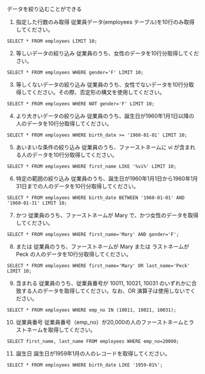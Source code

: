 データを絞り込むことができる
1. 指定した行数のみ取得
従業員データ(employees テーブル)を10行のみ取得してください。
```
SELECT * FROM employees LIMIT 10;
```

2. 等しいデータの絞り込み
従業員のうち、女性のデータを10行分取得してください。
```
SELECT * FROM employees WHERE gender='F' LIMIT 10;
```

3. 等しくないデータの絞り込み
従業員のうち、女性でないデータを10行分取得してください。その際、否定形の構文を使用してください。
```
SELECT * FROM employees WHERE NOT gender='F' LIMIT 10;
```

4. より大きいデータの絞り込み
従業員のうち、誕生日が1960年1月1日以降の人のデータを10行分取得してください。
```
SELECT * FROM employees WHERE birth_date >= '1960-01-01' LIMIT 10;
```

5. あいまいな条件の絞り込み
従業員のうち、ファーストネームに vi が含まれる人のデータを10行分取得してください。
```
SELECT * FROM employees WHERE first_name LIKE '%vi%' LIMIT 10;
```

6. 特定の範囲の絞り込み
従業員のうち、誕生日が1960年1月1日から1960年1月31日までの人のデータを10行分取得してください。
```
SELECT * FROM employees WHERE birth_date BETWEEN '1960-01-01' AND '1960-01-31' LIMIT 10;
```

7. かつ
従業員のうち、ファーストネームが Mary で、かつ女性のデータを取得してください。
```
SELECT * FROM employees WHERE first_name='Mary' AND gender='F';
```


8. または
従業員のうち、ファーストネームが Mary または ラストネームが Peck の人のデータを10行分取得してください。
```
SELECT * FROM employees WHERE first_name='Mary' OR last_name='Peck' LIMIT 10;
```

9. 含まれる
従業員のうち、従業員番号が 10011, 10021, 10031 のいずれかに合致する人のデータを取得してください。なお、OR 演算子は使用しないでください。
```
SELECT * FROM employees WHERE emp_no IN (10011, 10021, 10031);
```

10. 従業員番号
従業員番号（emp_no）が20,000の人のファーストネームとラストネームを取得してください。
```
SELECT first_name, last_name FROM employees WHERE emp_no=20000;
```

11. 誕生日
誕生日が1959年1月の人のレコードを取得してください。
```
SELECT * FROM employees WHERE birth_date LIKE '1959-01%';
```
